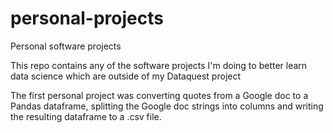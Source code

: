 # personal-projects
Personal software projects

This repo contains any of the software projects I'm doing to better learn data science which are outside of my Dataquest project

The first personal project was converting quotes from a Google doc to a Pandas dataframe, splitting the Google doc strings into columns and writing the resulting dataframe to a .csv file.
